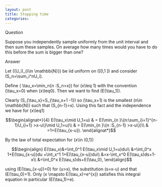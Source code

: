 ```yaml
---
layout: post
title: Stopping time
categories:
---
```


Question

Suppose you   independently  sample uniformly from the unit interval and then sum these samples. On average how many times would you have to do this before the sum is  bigger than one?


Answer

Let \((U_i)_{i\in \mathbb{N}}\) be iid uniform on \([0,1 ]\) and consider \(S_n=\sum_i^nU_i\).


Define \( \tau_x=\min_n\{n :S_n>x\}\) for \(x\leq 1\) with the convention \(\tau_x=0\) when \(x\leq0\). Then we want to find \(E(\tau_1)\).  


Clearly \(S_{\tau_x}=S_{\tau_x+1 -1}\) so  \(\tau_x+1\) is the smallest \(n\in \mathbb{N}\) such that \(S_{n-1}>x\). Using this fact and the independence we have   for \(x\leq1\)

$$\begin{alignat*}{4}
  E(\tau_x\mid U_1=u)
&  =  E(\min_{n }\{n:\sum_{i=1}^{n-1}U_{i+1} >x-u\}\mid U_1=u)\\
 & =   E(\min_{n }\{n  :S_{n-1} >x-u\})\\
 &  =1+E(\tau_{x-u}).
\end{alignat*}$$

By the law of total expectation for \(x\in (0,1)\)

$$\begin{align}  E(\tau_x)&=\int_0^1 E(\tau_x\mid U_1=u)du\\
  &=\int_0^x 1+E(\tau_{x-u})du  +\int_x^1 1+E(\tau_{x-u})du\\
  &=x-\int_x^0 E(\tau_s)ds+1-x\\
  &=\int_0^x E(\tau_s)ds+E(\tau_0),
\end{align}$$

using \(E(\tau_{x-u})=0\) for \(u>x\), the substitution \(s=x-u\) and that \(E(\tau_0)=1\). Only \(x \mapsto E(\tau_x)=e^{x}\) satisfies this integral equation in particular \(E(\tau_1)=e\).
